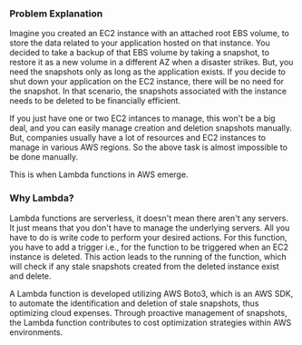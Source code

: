 ### Problem Explanation
Imagine you created an EC2 instance with an attached root EBS volume, to store the data related to your application hosted on that instance. You decided to take a backup of that EBS volume by taking a snapshot, to restore it as a new volume in a different AZ when a disaster strikes. But, you need the snapshots only as long as the application exists. If you decide to shut down your application on the EC2 instance, there will be no need for the snapshot. In that scenario, the snapshots associated with the instance needs to be deleted to be financially efficient.

If you just have one or two EC2 intances to manage, this won't be a big deal, and you can easily manage creation and deletion snapshots manually. But, companies usually have a lot of resources and EC2 instances to manage in various AWS regions. So the above task is almost impossible to be done manually.

This is when Lambda functions in AWS emerge.

### Why Lambda?
Lambda functions are serverless, it doesn't mean there aren't any servers. It just means that you don't have to manage the underlying servers. All you have to do is write code to perform your desired actions. For this function, you have to add a trigger i.e., for the function to be triggered when an EC2 instance is deleted. This action leads to the running of the function, which will check if any stale snapshots created from the deleted instance exist and delete.

A Lambda function is developed utilizing AWS Boto3, which is an AWS SDK, to automate the identification and deletion of stale snapshots, thus optimizing cloud expenses. Through proactive management of snapshots, the Lambda function contributes to cost optimization strategies within AWS environments.
